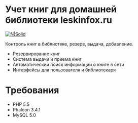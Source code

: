 # Учет книг для домашней библиотеки leskinfox.ru

[![N|Solid](http://leskinfox.ru/img/fox.png)](leskinfox.ru)

Контроль книг в библиотеке, резерв, выдача, добавление.

  - Резервирование книг
  - Система выдачи и приема книг
  - Автоматический поиск информации о книге в сети
  - Интерфейсы для пользователя и библиотекаря

# Требования

  - PHP 5.5
  - Phalcon 3.4.1
  - MySQL 5.0



